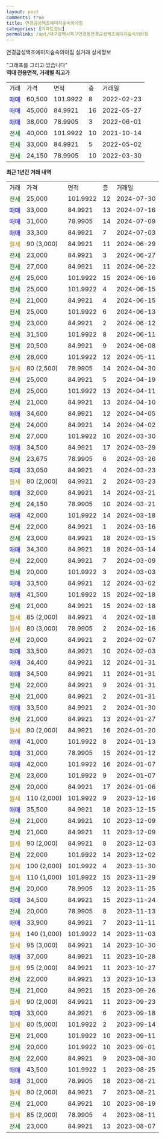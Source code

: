 ```yaml
---
layout: post
comments: true
title: 연경금성백조예미지숲속의아침
categories: [아파트정보]
permalink: /apt/대구광역시북구연경동연경금성백조예미지숲속의아침
---
```


연경금성백조예미지숲속의아침 실거래 상세정보

<script type="text/javascript">
  google.charts.load('current', {'packages':['line', 'corechart']});
  google.charts.setOnLoadCallback(drawChart);

  function drawChart() {
    var data = new google.visualization.DataTable();
    data.addColumn('date', '거래일');
    data.addColumn('number', "매매");
    data.addColumn('number', "전세");
    data.addColumn('number', "전매");

    data.addRows([[new Date(Date.parse("2024-07-30")), null, 25000, null], [new Date(Date.parse("2024-07-16")), 33000, null, null], [new Date(Date.parse("2024-07-09")), 31000, null, null], [new Date(Date.parse("2024-07-03")), 33300, null, null], [new Date(Date.parse("2024-06-29")), null, null, null], [new Date(Date.parse("2024-06-27")), null, 23000, null], [new Date(Date.parse("2024-06-22")), null, 27000, null], [new Date(Date.parse("2024-06-16")), null, 25000, null], [new Date(Date.parse("2024-06-15")), null, 25000, null], [new Date(Date.parse("2024-06-15")), null, 21000, null], [new Date(Date.parse("2024-06-13")), null, 25000, null], [new Date(Date.parse("2024-06-12")), null, 23000, null], [new Date(Date.parse("2024-06-11")), null, 31500, null], [new Date(Date.parse("2024-06-08")), null, 20500, null], [new Date(Date.parse("2024-05-11")), null, 28000, null], [new Date(Date.parse("2024-04-30")), null, null, null], [new Date(Date.parse("2024-04-19")), null, 25000, null], [new Date(Date.parse("2024-04-11")), null, 25000, null], [new Date(Date.parse("2024-04-10")), null, 21000, null], [new Date(Date.parse("2024-04-05")), 34600, null, null], [new Date(Date.parse("2024-04-02")), null, 24000, null], [new Date(Date.parse("2024-03-30")), null, 27000, null], [new Date(Date.parse("2024-03-29")), 34500, null, null], [new Date(Date.parse("2024-03-26")), null, 23675, null], [new Date(Date.parse("2024-03-23")), 33050, null, null], [new Date(Date.parse("2024-03-23")), null, null, null], [new Date(Date.parse("2024-03-21")), 32000, null, null], [new Date(Date.parse("2024-03-21")), null, 24150, null], [new Date(Date.parse("2024-03-18")), 42000, null, null], [new Date(Date.parse("2024-03-16")), null, 22000, null], [new Date(Date.parse("2024-03-15")), null, 23000, null], [new Date(Date.parse("2024-03-14")), 34300, null, null], [new Date(Date.parse("2024-03-09")), null, 22000, null], [new Date(Date.parse("2024-03-03")), null, 20000, null], [new Date(Date.parse("2024-03-02")), 33500, null, null], [new Date(Date.parse("2024-02-18")), 41500, null, null], [new Date(Date.parse("2024-02-18")), null, 21000, null], [new Date(Date.parse("2024-02-18")), null, null, null], [new Date(Date.parse("2024-02-16")), null, null, null], [new Date(Date.parse("2024-02-07")), null, 20000, null], [new Date(Date.parse("2024-02-03")), 33500, null, null], [new Date(Date.parse("2024-01-31")), 34400, null, null], [new Date(Date.parse("2024-01-31")), 34500, null, null], [new Date(Date.parse("2024-01-31")), null, 22000, null], [new Date(Date.parse("2024-01-31")), null, 21000, null], [new Date(Date.parse("2024-01-30")), 33500, null, null], [new Date(Date.parse("2024-01-27")), null, 21000, null], [new Date(Date.parse("2024-01-20")), null, null, null], [new Date(Date.parse("2024-01-13")), 41000, null, null], [new Date(Date.parse("2024-01-12")), 31000, null, null], [new Date(Date.parse("2024-01-07")), 42000, null, null], [new Date(Date.parse("2024-01-07")), null, 23000, null], [new Date(Date.parse("2024-01-06")), null, 20000, null], [new Date(Date.parse("2023-12-16")), null, null, null], [new Date(Date.parse("2023-12-15")), 35500, null, null], [new Date(Date.parse("2023-12-09")), null, 21000, null], [new Date(Date.parse("2023-12-09")), null, 21000, null], [new Date(Date.parse("2023-12-03")), null, null, null], [new Date(Date.parse("2023-12-02")), null, 22000, null], [new Date(Date.parse("2023-11-30")), null, null, null], [new Date(Date.parse("2023-11-29")), null, null, null], [new Date(Date.parse("2023-11-25")), null, 20000, null], [new Date(Date.parse("2023-11-24")), 34500, null, null], [new Date(Date.parse("2023-11-13")), null, 20000, null], [new Date(Date.parse("2023-11-11")), 33900, null, null], [new Date(Date.parse("2023-11-03")), null, null, null], [new Date(Date.parse("2023-10-30")), null, null, null], [new Date(Date.parse("2023-10-28")), 37000, null, null], [new Date(Date.parse("2023-10-27")), null, null, null], [new Date(Date.parse("2023-10-13")), null, 22000, null], [new Date(Date.parse("2023-09-26")), null, 21000, null], [new Date(Date.parse("2023-09-23")), null, null, null], [new Date(Date.parse("2023-09-18")), 33000, null, null], [new Date(Date.parse("2023-09-14")), null, null, null], [new Date(Date.parse("2023-09-11")), null, 21000, null], [new Date(Date.parse("2023-09-01")), null, 20000, null], [new Date(Date.parse("2023-08-30")), null, 22000, null], [new Date(Date.parse("2023-08-25")), 43500, null, null], [new Date(Date.parse("2023-08-21")), 31000, null, null], [new Date(Date.parse("2023-08-21")), null, null, null], [new Date(Date.parse("2023-08-19")), null, 21000, null], [new Date(Date.parse("2023-08-11")), null, null, null], [new Date(Date.parse("2023-08-07")), null, 23000, null]]);

    var options = {
      hAxis: {
        format: 'yyyy/MM/dd'
      },    
      lineWidth: 0,
      pointsVisible: true,    
      title: '최근 1년간 유형별 실거래가 분포',
      legend: { position: 'bottom' }
    };

    var formatter = new google.visualization.NumberFormat({pattern:'###,###'} );
    formatter.format(data, 1);
    formatter.format(data, 2);
    
    setTimeout(function() {
        var chart = new google.visualization.LineChart(document.getElementById('columnchart_material'));
        chart.draw(data, (options));
        document.getElementById('loading').style.display = 'none';
    }, 200);
  }
</script>


<div id="loading" style="z-index:20; display: block; margin-left: 0px">"그래프를 그리고 있습니다"</div>
<div id="columnchart_material" style="width: 95%; margin-left: 0px; display: block"></div>
<!-- contents start -->
<b>역대 전용면적, 거래별 최고가</b>
<table class="sortable">
    <tr>
      <td>거래</td>
      <td>가격</td>
      <td>면적</td>
      <td>층</td>
      <td>거래일</td>
    </tr>
        <tr>
          <td><a style="color: blue">매매</a></td>
          <td>60,500</td>
          <td>101.9922</td>
          <td>8</td>
          <td>2022-02-23</td>
        </tr>            <tr>
          <td><a style="color: blue">매매</a></td>
          <td>45,000</td>
          <td>84.9921</td>
          <td>16</td>
          <td>2022-05-27</td>
        </tr>            <tr>
          <td><a style="color: blue">매매</a></td>
          <td>38,000</td>
          <td>78.9905</td>
          <td>3</td>
          <td>2022-06-01</td>
        </tr>        
        <tr>
              <td><a style="color: darkgreen">전세</a></td>
              <td>40,000</td>
              <td>101.9922</td>
              <td>10</td>
              <td>2021-10-14</td>
            </tr>            <tr>
              <td><a style="color: darkgreen">전세</a></td>
              <td>33,000</td>
              <td>84.9921</td>
              <td>5</td>
              <td>2022-05-02</td>
            </tr>            <tr>
              <td><a style="color: darkgreen">전세</a></td>
              <td>24,150</td>
              <td>78.9905</td>
              <td>10</td>
              <td>2022-03-30</td>
            </tr>        
    
</table>

<b>최근 1년간 거래 내역</b>

<table class="sortable">
    <tr>
      <td>거래</td>
      <td>가격</td>
      <td>면적</td>
      <td>층</td>
      <td>거래일</td>
    </tr>
    <tr>
      <td><a style="color: darkgreen">전세</a></td>
      <td>25,000</td>
      <td>101.9922</td>
      <td>12</td>
      <td>2024-07-30</td>
    </tr>          <tr>
      <td><a style="color: blue">매매</a></td>
      <td>33,000</td>
      <td>84.9921</td>
      <td>13</td>
      <td>2024-07-16</td>
    </tr>          <tr>
      <td><a style="color: blue">매매</a></td>
      <td>31,000</td>
      <td>78.9905</td>
      <td>14</td>
      <td>2024-07-09</td>
    </tr>          <tr>
      <td><a style="color: blue">매매</a></td>
      <td>33,300</td>
      <td>84.9921</td>
      <td>7</td>
      <td>2024-07-03</td>
    </tr>          <tr>
      <td><a style="color: darkgoldenrod">월세</a></td>
      <td>90 (3,000)</td>
      <td>84.9921</td>
      <td>11</td>
      <td>2024-06-29</td>
    </tr>          <tr>
      <td><a style="color: darkgreen">전세</a></td>
      <td>23,000</td>
      <td>84.9921</td>
      <td>3</td>
      <td>2024-06-27</td>
    </tr>          <tr>
      <td><a style="color: darkgreen">전세</a></td>
      <td>27,000</td>
      <td>84.9921</td>
      <td>11</td>
      <td>2024-06-22</td>
    </tr>          <tr>
      <td><a style="color: darkgreen">전세</a></td>
      <td>25,000</td>
      <td>101.9922</td>
      <td>15</td>
      <td>2024-06-16</td>
    </tr>          <tr>
      <td><a style="color: darkgreen">전세</a></td>
      <td>25,000</td>
      <td>101.9922</td>
      <td>4</td>
      <td>2024-06-15</td>
    </tr>          <tr>
      <td><a style="color: darkgreen">전세</a></td>
      <td>21,000</td>
      <td>84.9921</td>
      <td>4</td>
      <td>2024-06-15</td>
    </tr>          <tr>
      <td><a style="color: darkgreen">전세</a></td>
      <td>25,000</td>
      <td>101.9922</td>
      <td>6</td>
      <td>2024-06-13</td>
    </tr>          <tr>
      <td><a style="color: darkgreen">전세</a></td>
      <td>23,000</td>
      <td>84.9921</td>
      <td>2</td>
      <td>2024-06-12</td>
    </tr>          <tr>
      <td><a style="color: darkgreen">전세</a></td>
      <td>31,500</td>
      <td>101.9922</td>
      <td>8</td>
      <td>2024-06-11</td>
    </tr>          <tr>
      <td><a style="color: darkgreen">전세</a></td>
      <td>20,500</td>
      <td>84.9921</td>
      <td>9</td>
      <td>2024-06-08</td>
    </tr>          <tr>
      <td><a style="color: darkgreen">전세</a></td>
      <td>28,000</td>
      <td>101.9922</td>
      <td>12</td>
      <td>2024-05-11</td>
    </tr>          <tr>
      <td><a style="color: darkgoldenrod">월세</a></td>
      <td>80 (2,500)</td>
      <td>78.9905</td>
      <td>14</td>
      <td>2024-04-30</td>
    </tr>          <tr>
      <td><a style="color: darkgreen">전세</a></td>
      <td>25,000</td>
      <td>84.9921</td>
      <td>5</td>
      <td>2024-04-19</td>
    </tr>          <tr>
      <td><a style="color: darkgreen">전세</a></td>
      <td>25,000</td>
      <td>101.9922</td>
      <td>13</td>
      <td>2024-04-11</td>
    </tr>          <tr>
      <td><a style="color: darkgreen">전세</a></td>
      <td>21,000</td>
      <td>84.9921</td>
      <td>13</td>
      <td>2024-04-10</td>
    </tr>          <tr>
      <td><a style="color: blue">매매</a></td>
      <td>34,600</td>
      <td>84.9921</td>
      <td>12</td>
      <td>2024-04-05</td>
    </tr>          <tr>
      <td><a style="color: darkgreen">전세</a></td>
      <td>24,000</td>
      <td>84.9921</td>
      <td>14</td>
      <td>2024-04-02</td>
    </tr>          <tr>
      <td><a style="color: darkgreen">전세</a></td>
      <td>27,000</td>
      <td>101.9922</td>
      <td>10</td>
      <td>2024-03-30</td>
    </tr>          <tr>
      <td><a style="color: blue">매매</a></td>
      <td>34,500</td>
      <td>84.9921</td>
      <td>17</td>
      <td>2024-03-29</td>
    </tr>          <tr>
      <td><a style="color: darkgreen">전세</a></td>
      <td>23,675</td>
      <td>78.9905</td>
      <td>6</td>
      <td>2024-03-26</td>
    </tr>          <tr>
      <td><a style="color: blue">매매</a></td>
      <td>33,050</td>
      <td>84.9921</td>
      <td>4</td>
      <td>2024-03-23</td>
    </tr>          <tr>
      <td><a style="color: darkgoldenrod">월세</a></td>
      <td>80 (2,000)</td>
      <td>84.9921</td>
      <td>2</td>
      <td>2024-03-23</td>
    </tr>          <tr>
      <td><a style="color: blue">매매</a></td>
      <td>32,000</td>
      <td>84.9921</td>
      <td>14</td>
      <td>2024-03-21</td>
    </tr>          <tr>
      <td><a style="color: darkgreen">전세</a></td>
      <td>24,150</td>
      <td>78.9905</td>
      <td>10</td>
      <td>2024-03-21</td>
    </tr>          <tr>
      <td><a style="color: blue">매매</a></td>
      <td>42,000</td>
      <td>101.9922</td>
      <td>14</td>
      <td>2024-03-18</td>
    </tr>          <tr>
      <td><a style="color: darkgreen">전세</a></td>
      <td>22,000</td>
      <td>84.9921</td>
      <td>1</td>
      <td>2024-03-16</td>
    </tr>          <tr>
      <td><a style="color: darkgreen">전세</a></td>
      <td>23,000</td>
      <td>84.9921</td>
      <td>18</td>
      <td>2024-03-15</td>
    </tr>          <tr>
      <td><a style="color: blue">매매</a></td>
      <td>34,300</td>
      <td>84.9921</td>
      <td>18</td>
      <td>2024-03-14</td>
    </tr>          <tr>
      <td><a style="color: darkgreen">전세</a></td>
      <td>22,000</td>
      <td>84.9921</td>
      <td>7</td>
      <td>2024-03-09</td>
    </tr>          <tr>
      <td><a style="color: darkgreen">전세</a></td>
      <td>20,000</td>
      <td>101.9922</td>
      <td>3</td>
      <td>2024-03-03</td>
    </tr>          <tr>
      <td><a style="color: blue">매매</a></td>
      <td>33,500</td>
      <td>84.9921</td>
      <td>12</td>
      <td>2024-03-02</td>
    </tr>          <tr>
      <td><a style="color: blue">매매</a></td>
      <td>41,500</td>
      <td>101.9922</td>
      <td>15</td>
      <td>2024-02-18</td>
    </tr>          <tr>
      <td><a style="color: darkgreen">전세</a></td>
      <td>21,000</td>
      <td>84.9921</td>
      <td>15</td>
      <td>2024-02-18</td>
    </tr>          <tr>
      <td><a style="color: darkgoldenrod">월세</a></td>
      <td>85 (2,000)</td>
      <td>84.9921</td>
      <td>4</td>
      <td>2024-02-18</td>
    </tr>          <tr>
      <td><a style="color: darkgoldenrod">월세</a></td>
      <td>80 (3,000)</td>
      <td>78.9905</td>
      <td>2</td>
      <td>2024-02-16</td>
    </tr>          <tr>
      <td><a style="color: darkgreen">전세</a></td>
      <td>20,000</td>
      <td>84.9921</td>
      <td>2</td>
      <td>2024-02-07</td>
    </tr>          <tr>
      <td><a style="color: blue">매매</a></td>
      <td>33,500</td>
      <td>84.9921</td>
      <td>10</td>
      <td>2024-02-03</td>
    </tr>          <tr>
      <td><a style="color: blue">매매</a></td>
      <td>34,400</td>
      <td>84.9921</td>
      <td>12</td>
      <td>2024-01-31</td>
    </tr>          <tr>
      <td><a style="color: blue">매매</a></td>
      <td>34,500</td>
      <td>84.9921</td>
      <td>11</td>
      <td>2024-01-31</td>
    </tr>          <tr>
      <td><a style="color: darkgreen">전세</a></td>
      <td>22,000</td>
      <td>84.9921</td>
      <td>9</td>
      <td>2024-01-31</td>
    </tr>          <tr>
      <td><a style="color: darkgreen">전세</a></td>
      <td>21,000</td>
      <td>84.9921</td>
      <td>2</td>
      <td>2024-01-31</td>
    </tr>          <tr>
      <td><a style="color: blue">매매</a></td>
      <td>33,500</td>
      <td>84.9921</td>
      <td>2</td>
      <td>2024-01-30</td>
    </tr>          <tr>
      <td><a style="color: darkgreen">전세</a></td>
      <td>21,000</td>
      <td>84.9921</td>
      <td>13</td>
      <td>2024-01-27</td>
    </tr>          <tr>
      <td><a style="color: darkgoldenrod">월세</a></td>
      <td>90 (2,000)</td>
      <td>84.9921</td>
      <td>16</td>
      <td>2024-01-20</td>
    </tr>          <tr>
      <td><a style="color: blue">매매</a></td>
      <td>41,000</td>
      <td>101.9922</td>
      <td>8</td>
      <td>2024-01-13</td>
    </tr>          <tr>
      <td><a style="color: blue">매매</a></td>
      <td>31,000</td>
      <td>78.9905</td>
      <td>15</td>
      <td>2024-01-12</td>
    </tr>          <tr>
      <td><a style="color: blue">매매</a></td>
      <td>42,000</td>
      <td>101.9922</td>
      <td>16</td>
      <td>2024-01-07</td>
    </tr>          <tr>
      <td><a style="color: darkgreen">전세</a></td>
      <td>23,000</td>
      <td>101.9922</td>
      <td>9</td>
      <td>2024-01-07</td>
    </tr>          <tr>
      <td><a style="color: darkgreen">전세</a></td>
      <td>20,000</td>
      <td>84.9921</td>
      <td>17</td>
      <td>2024-01-06</td>
    </tr>          <tr>
      <td><a style="color: darkgoldenrod">월세</a></td>
      <td>110 (2,000)</td>
      <td>101.9922</td>
      <td>9</td>
      <td>2023-12-16</td>
    </tr>          <tr>
      <td><a style="color: blue">매매</a></td>
      <td>35,500</td>
      <td>84.9921</td>
      <td>18</td>
      <td>2023-12-15</td>
    </tr>          <tr>
      <td><a style="color: darkgreen">전세</a></td>
      <td>21,000</td>
      <td>84.9921</td>
      <td>10</td>
      <td>2023-12-09</td>
    </tr>          <tr>
      <td><a style="color: darkgreen">전세</a></td>
      <td>21,000</td>
      <td>84.9921</td>
      <td>11</td>
      <td>2023-12-09</td>
    </tr>          <tr>
      <td><a style="color: darkgoldenrod">월세</a></td>
      <td>90 (2,000)</td>
      <td>84.9921</td>
      <td>8</td>
      <td>2023-12-03</td>
    </tr>          <tr>
      <td><a style="color: darkgreen">전세</a></td>
      <td>22,000</td>
      <td>101.9922</td>
      <td>14</td>
      <td>2023-12-02</td>
    </tr>          <tr>
      <td><a style="color: darkgoldenrod">월세</a></td>
      <td>100 (2,000)</td>
      <td>101.9922</td>
      <td>4</td>
      <td>2023-11-30</td>
    </tr>          <tr>
      <td><a style="color: darkgoldenrod">월세</a></td>
      <td>110 (1,000)</td>
      <td>101.9922</td>
      <td>15</td>
      <td>2023-11-29</td>
    </tr>          <tr>
      <td><a style="color: darkgreen">전세</a></td>
      <td>20,000</td>
      <td>78.9905</td>
      <td>12</td>
      <td>2023-11-25</td>
    </tr>          <tr>
      <td><a style="color: blue">매매</a></td>
      <td>34,500</td>
      <td>84.9921</td>
      <td>15</td>
      <td>2023-11-24</td>
    </tr>          <tr>
      <td><a style="color: darkgreen">전세</a></td>
      <td>20,000</td>
      <td>78.9905</td>
      <td>8</td>
      <td>2023-11-13</td>
    </tr>          <tr>
      <td><a style="color: blue">매매</a></td>
      <td>33,900</td>
      <td>84.9921</td>
      <td>7</td>
      <td>2023-11-11</td>
    </tr>          <tr>
      <td><a style="color: darkgoldenrod">월세</a></td>
      <td>140 (1,000)</td>
      <td>101.9922</td>
      <td>14</td>
      <td>2023-11-03</td>
    </tr>          <tr>
      <td><a style="color: darkgoldenrod">월세</a></td>
      <td>95 (3,000)</td>
      <td>84.9921</td>
      <td>14</td>
      <td>2023-10-30</td>
    </tr>          <tr>
      <td><a style="color: blue">매매</a></td>
      <td>37,000</td>
      <td>84.9921</td>
      <td>11</td>
      <td>2023-10-28</td>
    </tr>          <tr>
      <td><a style="color: darkgoldenrod">월세</a></td>
      <td>95 (2,000)</td>
      <td>84.9921</td>
      <td>11</td>
      <td>2023-10-27</td>
    </tr>          <tr>
      <td><a style="color: darkgreen">전세</a></td>
      <td>22,000</td>
      <td>84.9921</td>
      <td>13</td>
      <td>2023-10-13</td>
    </tr>          <tr>
      <td><a style="color: darkgreen">전세</a></td>
      <td>21,000</td>
      <td>84.9921</td>
      <td>15</td>
      <td>2023-09-26</td>
    </tr>          <tr>
      <td><a style="color: darkgoldenrod">월세</a></td>
      <td>90 (2,000)</td>
      <td>84.9921</td>
      <td>11</td>
      <td>2023-09-23</td>
    </tr>          <tr>
      <td><a style="color: blue">매매</a></td>
      <td>33,000</td>
      <td>84.9921</td>
      <td>6</td>
      <td>2023-09-18</td>
    </tr>          <tr>
      <td><a style="color: darkgoldenrod">월세</a></td>
      <td>80 (5,000)</td>
      <td>101.9922</td>
      <td>2</td>
      <td>2023-09-14</td>
    </tr>          <tr>
      <td><a style="color: darkgreen">전세</a></td>
      <td>21,000</td>
      <td>101.9922</td>
      <td>10</td>
      <td>2023-09-11</td>
    </tr>          <tr>
      <td><a style="color: darkgreen">전세</a></td>
      <td>20,000</td>
      <td>101.9922</td>
      <td>10</td>
      <td>2023-09-01</td>
    </tr>          <tr>
      <td><a style="color: darkgreen">전세</a></td>
      <td>22,000</td>
      <td>84.9921</td>
      <td>9</td>
      <td>2023-08-30</td>
    </tr>          <tr>
      <td><a style="color: blue">매매</a></td>
      <td>43,500</td>
      <td>101.9922</td>
      <td>1</td>
      <td>2023-08-25</td>
    </tr>          <tr>
      <td><a style="color: blue">매매</a></td>
      <td>31,000</td>
      <td>78.9905</td>
      <td>18</td>
      <td>2023-08-21</td>
    </tr>          <tr>
      <td><a style="color: darkgoldenrod">월세</a></td>
      <td>90 (2,000)</td>
      <td>84.9921</td>
      <td>7</td>
      <td>2023-08-21</td>
    </tr>          <tr>
      <td><a style="color: darkgreen">전세</a></td>
      <td>21,000</td>
      <td>84.9921</td>
      <td>10</td>
      <td>2023-08-19</td>
    </tr>          <tr>
      <td><a style="color: darkgoldenrod">월세</a></td>
      <td>85 (2,000)</td>
      <td>78.9905</td>
      <td>4</td>
      <td>2023-08-11</td>
    </tr>          <tr>
      <td><a style="color: darkgreen">전세</a></td>
      <td>23,000</td>
      <td>84.9921</td>
      <td>13</td>
      <td>2023-08-07</td>
    </tr>      </table>
<!-- contents end -->    

